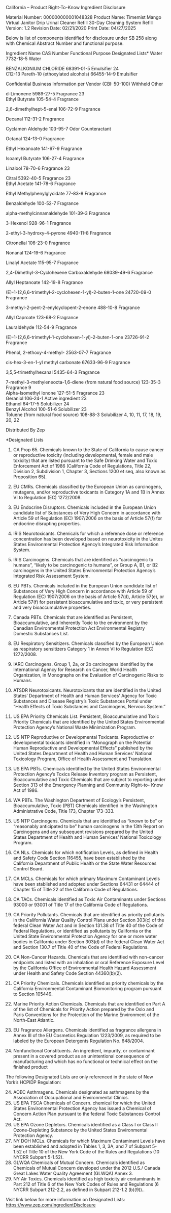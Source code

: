  
 
 
California – Product Right-To-Know Ingredient Disclosure 
 
 
Material Number: 000000000001048328 
Product Name: Timemist Mango Virtual Janitor Drip Urinal Cleaner Refill 30-Day Cleaning System Refill 
Version: 1.2 
Revision Date: 02/21/2020 
Print Date: 04/27/2025  
 
Below is list of components identified for disclosure under SB 258 along with Chemical Abstract Number and functional purpose. 
 
Ingredient Name 
CAS Number 
Functional Purpose 
Designated Lists* 
Water 
7732-18-5 
Water 
 
BENZALKONIUM CHLORIDE 
68391-01-5 
Emulsifier 
   24    
C12-13 Pareth-10 (ethoxylated alcohols) 
66455-14-9 
Emulsifier 
 
Confidential Business Information per Vendor (CBI: 50-100) 
Withheld 
Other 
 
d-Limonene 
5989-27-5 
Fragrance 
   23    
Ethyl Butyrate 
105-54-4 
Fragrance 
 
2,6-dimethylhept-5-enal 
106-72-9 
Fragrance 
 
Decanal 
112-31-2 
Fragrance 
 
Cyclamen Aldehyde 
103-95-7 
Odor Counteractant 
 
Octanal 
124-13-0 
Fragrance 
 
Ethyl Hexanoate 
141-97-9 
Fragrance 
 
Isoamyl Butyrate 
106-27-4 
Fragrance 
 
Linalool 
78-70-6 
Fragrance 
   23    
 
 
 
Citral 
5392-40-5 
Fragrance 
   23    
Ethyl Acetate 
141-78-6 
Fragrance 
 
Ethyl Methylphenylglycidate 
77-83-8 
Fragrance 
 
Benzaldehyde 
100-52-7 
Fragrance 
 
alpha-methylcinnamaldehyde 
101-39-3 
Fragrance 
 
3-Hexenol 
928-96-1 
Fragrance 
 
2-ethyl-3-hydroxy-4-pyrone 
4940-11-8 
Fragrance 
 
Citronellal 
106-23-0 
Fragrance 
 
Nonanal 
124-19-6 
Fragrance 
 
Linalyl Acetate 
115-95-7 
Fragrance 
 
2,4-Dimethyl-3-Cyclohexene Carboxaldehyde 
68039-49-6 
Fragrance 
 
Allyl Heptanoate 
142-19-8 
Fragrance 
 
(E)-1-(2,6,6-trimethyl-2-cyclohexen-1-yl)-2-buten-1-one 
24720-09-0 
Fragrance 
 
3-methyl-2-pent-2-enylcyclopent-2-enone 
488-10-8 
Fragrance 
 
Allyl Caproate 
123-68-2 
Fragrance 
 
Lauraldehyde 
112-54-9 
Fragrance 
 
(E)-1-(2,6,6-trimethyl-1-cyclohexen-1-yl)-2-buten-1-one 
23726-91-2 
Fragrance 
 
Phenol, 2-ethoxy-4-methyl- 
2563-07-7 
Fragrance 
 
cis-hex-3-en-1-yl methyl carbonate 
67633-96-9 
Fragrance 
 
3,5,5-trimethylhexanal 
5435-64-3 
Fragrance 
 
 
 
 
7-methyl-3-methyleneocta-1,6-diene (from natural food source) 123-35-3 
Fragrance 
9    
Alpha-Isomethyl Ionone 
127-51-5 
Fragrance 
   23    
Geraniol 
106-24-1 
Active ingredient 
   23    
Ethanol 
64-17-5 
Solubilizer 
24    
Benzyl Alcohol 
100-51-6 
Solubilizer 
   23    
Toluene (from natural food source) 
108-88-3 
Solubilizer 
4, 10, 11, 17, 18, 19, 
20, 22    
 
Distributed By Zep 
 
*Designated Lists 
1) CA Prop 65. Chemicals known to the State of California to cause cancer or reproductive toxicity (including developmental, female and male 
toxicity) that are listed pursuant to the Safe Drinking Water and Toxic Enforcement Act of 1986 (California Code of Regulations, Title 22, 
Division 2, Subdivision 1, Chapter 3, Sections 1200 et seq, also known as Proposition 65). 
2) EU CMRs. Chemicals classified by the European Union as carcinogens, mutagens, and/or reproductive toxicants in Category 1A and 1B in 
Annex VI to Regulation (EC) 1272/2008. 
3) EU Endocrine Disruptors. Chemicals included in the European Union candidate list of Substances of Very High Concern in accordance with 
Article 59 of Regulation (EC) 1907/2006 on the basis of Article 57(f) for endocrine disrupting properties. 
4) IRIS Neurotoxicants. Chemicals for which a reference dose or reference concentration has been developed based on neurotoxicity in the 
Unites States Environmental Protection Agency’s Integrated Risk Information System. 
5) IRIS Carcinogens. Chemicals that are identified as “carcinogenic to humans”, “likely to be carcinogenic to humans”, or Group A, B1, or B2 
carcinogens in the United States Environmental Protection Agency’s Integrated Risk Assessment System. 
6) EU PBTs. Chemicals included in the European Union candidate list of Substances of Very High Concern in accordance with Article 59 of 
Regulation (EC) 1907/2006 on the basis of Article 57(d), Article 57(e), or Article 57(f) for persistent bioaccumulative and toxic, or very 
persistent and very bioaccumulative properties. 
7) Canada PBTs. Chemicals that are identified as Persistent, Bioaccumulative, and Inherently Toxic to the environment by the Canadian 
Environmental Protection Act Environmental Registry Domestic Substances List. 
 
 
 
8) EU Respiratory Sensitizers. Chemicals classified by the European Union as respiratory sensitizers Category 1 in Annex VI to Regulation (EC) 
1272/2008. 
9) IARC Carcinogens. Group 1, 2a, or 2b carcinogens identified by the International Agency for Research on Cancer, World Health Organization, 
in Monographs on the Evaluation of Carcinogenic Risks to Humans. 
10) ATSDR Neurotoxicants. Neurotoxicants that are identified in the United States’ Department of Health and Human Services’ Agency for Toxic 
Substances and Disease Registry’s Toxic Substances Portal under “Health Effects of Toxic Substances and Carcinogens, Nervous System.” 
11) US EPA Priority Chemicals List. Persistent, Bioaccumulative and Toxic Priority Chemicals that are identified by the United States 
Environmental Protection Agency’s National Waste Minimization Program. 
12) US NTP Reproductive or Developmental Toxicants. Reproductive or developmental toxicants identified in “Monograph on the Potential 
Human Reproductive and Developmental Effects” published by the United States Department of Health and Human Services’ National 
Toxicology Program, Office of Health Assessment and Translation. 
13) US EPA PBTs. Chemicals identified by the United States Environmental Protection Agency’s Toxics Release Inventory program as Persistent, 
Bioaccumulative and Toxic Chemicals that are subject to reporting under Section 313 of the Emergency Planning and Community Right-to-
Know Act of 1986. 
14) WA PBTs. The Washington Department of Ecology’s Persistent, Bioaccumulative, Toxic (PBT) Chemicals identified in the Washington 
Administrative Code, Title 173, Chapter 173-333. 
15) US NTP Carcinogens. Chemicals that are identified as “known to be” or “reasonably anticipated to be” human carcinogens in the 13th 
Report on Carcinogens and any subsequent revisions prepared by the United States Department of Health and Human Services’ National 
Toxicology Program. 
16) CA NLs. Chemicals for which notification Levels, as defined in Health and Safety Code Section 116455, have been established by the 
California Department of Public Health or the State Water Resources Control Board. 
17) CA MCLs. Chemicals for which primary Maximum Contaminant Levels have been stablished and adopted under Sections 64431 or 64444 of 
Chapter 15 of Title 22 of the California Code of Regulations. 
18) CA TACs. Chemicals identified as Toxic Air Contaminants under Sections 93000 or 93001 of Title 17 of the California Code of Regulations. 
19) CA Priority Pollutants. Chemicals that are identified as priority pollutants in the California Water Quality Control Plans under Section 303(c) 
of the federal Clean Water Act and in Section 131.38 of Title 40 of the Code of Federal Regulations, or identified as pollutants by California or 
the United State Environmental Protection Agency for one or more water bodies in California under Section 303(d) of the federal Clean 
Water Act and Section 130.7 of Title 40 of the Code of Federal Regulations. 
20) CA Non-Cancer Hazards. Chemicals that are identified with non-cancer endpoints and listed with an inhalation or oral Reference Exposure 
Level by the California Office of Environmental Health Hazard Assessment under Health and Safety Code Section 44360(b)(2). 
21) CA Priority Chemicals. Chemicals identified as priority chemicals by the California Environmental Contaminant Biomonitoring program 
pursuant to Section 105449. 
22) Marine Priority Action Chemicals. Chemicals that are identified on Part A of the list of Chemicals for Priority Action prepared by the Oslo and 
Paris Conventions for the Protection of the Marine Environment of the North-East Atlantic. 
 
 
 
23) EU Fragrance Allergens. Chemicals identified as fragrance allergens in Annex III of the EU Cosmetics Regulation 1223/2009, as required to be 
labeled by the European Detergents Regulation No. 648/2004. 
30) Nonfunctional Constituents.  An ingredient, impurity, or contaminant present in a covered product as an unintentional consequence of 
manufacturing and which has no functional or technical effect on the finished product 
 
The following Designated Lists are only referenced in the state of New York’s HCPIDP Regulation: 
 
24) AOEC Asthmagens. Chemicals designated as asthmagens by the Association of Occupational and Environmental Clinics. 
25) US EPA TSCA Chemicals of Concern. chemical for which the United States Environmental Protection Agency has issued a Chemical of 
Concern Action Plan pursuant to the federal Toxic Substances Control Act. 
26) US EPA Ozone Depletors. Chemicals identified as a Class I or Class II Ozone-Depleting Substance by the United States Environmental 
Protection Agency. 
27) NY DOH MCLs. Chemicals for which Maximum Contaminant Levels have been established and adopted in Tables 1, 3, 3A, and 7 of Subpart 5-
1.52 of Title 10 of the New York Code of the Rules and Regulations (10 NYCRR Subpart 5-1.52). 
28) GLWQA Chemicals of Mutual Concern. Chemicals identified as Chemicals of Mutual Concern developed under the 2012 U.S./ Canada Great 
Lakes Water Quality Agreement (GLWQA) Annex 3. 
29) NY Air Toxics. Chemicals identified as high toxicity air contaminants in Part 212 of Title 6 of the New York Codes of Rules and Regulations (6 
NYCRR Subpart 212-2.2, as defined in Subpart 212-1.2 (b)(9)).. 
 
Visit link below for more information on Designated Lists: 
https://www.zep.com/IngredientDisclosure 
 
 
 
 
